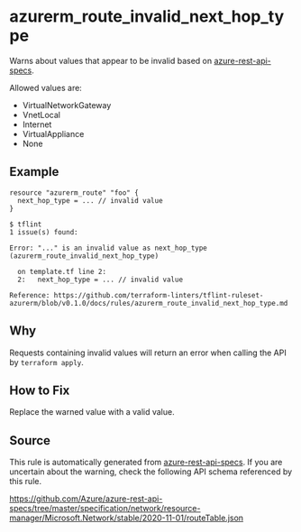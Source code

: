 <!--- This file generated by `tools/apispec-rule-gen/main.go`. DO NOT EDIT --->

# azurerm_route_invalid_next_hop_type

Warns about values that appear to be invalid based on [azure-rest-api-specs](https://github.com/Azure/azure-rest-api-specs).

Allowed values are:
- VirtualNetworkGateway
- VnetLocal
- Internet
- VirtualAppliance
- None

## Example

```hcl
resource "azurerm_route" "foo" {
  next_hop_type = ... // invalid value
}
```

```
$ tflint
1 issue(s) found:

Error: "..." is an invalid value as next_hop_type (azurerm_route_invalid_next_hop_type)

  on template.tf line 2:
  2:   next_hop_type = ... // invalid value

Reference: https://github.com/terraform-linters/tflint-ruleset-azurerm/blob/v0.1.0/docs/rules/azurerm_route_invalid_next_hop_type.md

```

## Why

Requests containing invalid values will return an error when calling the API by `terraform apply`.

## How to Fix

Replace the warned value with a valid value.

## Source

This rule is automatically generated from [azure-rest-api-specs](https://github.com/Azure/azure-rest-api-specs). If you are uncertain about the warning, check the following API schema referenced by this rule.

https://github.com/Azure/azure-rest-api-specs/tree/master/specification/network/resource-manager/Microsoft.Network/stable/2020-11-01/routeTable.json
